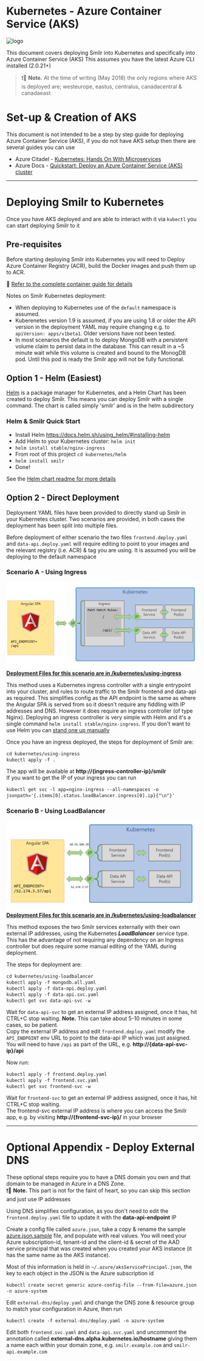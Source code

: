 # Kubernetes - Azure Container Service (AKS)

![logo](https://avatars1.githubusercontent.com/u/13629408?s=250)

This document covers deploying Smilr into Kubernetes and specifically into Azure Container Service (AKS) 
This assumes you have the latest Azure CLI installed (2.0.21+)

> :exclamation::speech_balloon: **Note.** At the time of writing (May 2018) the only regions where AKS is deployed are; westeurope, eastus, centralus, canadacentral & canadaeast

# Set-up & Creation of AKS

This document is not intended to be a step by step guide for deploying Azure Container Service (AKS), if you do not have AKS setup then there are several guides you can use
 - Azure Citadel - [Kubernetes: Hands On With Microservices](https://azurecitadel.github.io/labs/kubernetes/)
 - Azure Docs - [Quickstart: Deploy an Azure Container Service (AKS) cluster](https://docs.microsoft.com/en-us/azure/aks/kubernetes-walkthrough)

---

# Deploying Smilr to Kubernetes

Once you have AKS deployed and are able to interact with it via `kubectl` you can start deploying Smilr to it

## Pre-requisites 
Before starting deploying Smilr into Kubernetes you will need to Deploy Azure Container Registry (ACR), build the Docker images and push them up to ACR.  

:page_with_curl: [Refer to the complete container guide for details](/docs/containers.md)

Notes on Smilr Kubernetes deployment:
- When deploying to Kubernetes use of the `default` namespace is assumed.
- Kuberenetes version 1.9 is assumed, if you are using 1.8 or older the API version in the deployment YAML may require changing e.g. to `apiVersion: apps/v1beta1`. Older versions have not been tested.
- In most scenarios the default is to deploy MongoDB with a persistent volume claim to persist data in the database. This can result in a ~5 minute wait while this volume is created and bound to the MonogDB pod. Until this pod is ready the Smilr app will not be fully functional.

## Option 1 - Helm (Easiest)
[Helm](https://helm.sh/) is a package manager for Kubernetes, and a Helm Chart has been created to deploy Smilr. This means you can deploy Smilr with a single command. The chart is called simply 'smilr' and is in the helm subdirectory 

### Helm & Smilr Quick Start

- Install Helm https://docs.helm.sh/using_helm/#installing-helm
- Add Helm to your Kubernetes cluster: `helm init`
- `helm install stable/nginx-ingress`
- From root of this project `cd kubernetes/helm`
- `helm install smilr`
- Done!

See the [Helm chart readme for more details](helm/readme.md)

## Option 2 - Direct Deployment

Deployment YAML files have been provided to directly stand up Smilr in your Kubernetes cluster. Two scenarios are provided, in both cases the deployment has been split into multiple files. 

Before deployment of either scenario the two files `frontend.deploy.yaml` and `data-api.deploy.yaml` will require editing to point to your images and the relevant registry (i.e. ACR) & tag you are using. It is assumed you will be deploying to the default namespace

### Scenario A - Using Ingress
![kube1](../etc/kube-scenario-a.png)
 **[Deployment Files for this scenario are in /kubernetes/using-ingress](using-ingress/)** 

This method uses a Kubernetes ingress controller with a single entrypoint into your cluster, and rules to route traffic to the Smilr frontend and data-api as required. This simplifies config as the API endpoint is the same as where the Angular SPA is served from so it doesn't require any fiddling with IP addresses and DNS. However it does require an ingress controller (of type Nginx). Deploying an ingress controller is very simple with Helm and it's a single command `helm install stable/nginx-ingress`. If you don't want to use Helm you can [stand one up manually](https://kubernetes.github.io/ingress-nginx/deploy/)

Once you have an ingress deployed, the steps for deployment of Smilr are:
```
cd kubernetes/using-ingress
kubectl apply -f .
```
The app will be available at **http://{ingress-controller-ip}/smilr**  
If you want to get the IP of your ingress you can run  
```
kubectl get svc -l app=nginx-ingress --all-namespaces -o jsonpath='{.items[0].status.loadBalancer.ingress[0].ip}{"\n"}'
```

### Scenario B - Using LoadBalancer
![kube2](../etc/kube-scenario-b.png)
**[Deployment Files for this scenario are in /kubernetes/using-loadbalancer](using-loadbalancer/)** 

This method exposes the two Smilr services externally with their own external IP addresses, using the Kubernetes ***LoadBalancer*** service type. This has the advantage of not requiring any dependency on an Ingress controller but does require some manual editing of the YAML during deployment. 

The steps for deployment are:
```
cd kubernetes/using-loadbalancer
kubectl apply -f mongodb.all.yaml
kubectl apply -f data-api.deploy.yaml
kubectl apply -f data-api.svc.yaml
kubectl get svc data-api-svc -w
```
Wait for `data-api-svc` to get an external IP address assigned, once it has, hit CTRL+C stop waiting. **Note.** This can take about 5-10 minutes in some cases, so be patient.  
Copy the external IP address and edit `frontend.deploy.yaml` modify the `API_ENDPOINT` env URL to point to the data-api IP which was just assigned. You will need to have `/api` as part of the URL, e.g. **http://{data-api-svc-ip}/api**

Now run:
```
kubectl apply -f frontend.deploy.yaml
kubectl apply -f frontend.svc.yaml
kubectl get svc frontend-svc -w
```
Wait for `frontend-svc` to get an external IP address assigned, once it has, hit CTRL+C stop waiting.  
The frontend-svc external IP address is where you can access the Smilr app, e.g. by visiting **http://{frontend-svc-ip}/** in your browser

---

# Optional Appendix - Deploy External DNS
These optional steps require you to have a DNS domain you own and that domain to be managed in Azure in a DNS Zone.  
:exclamation::speech_balloon: **Note.** This part is not for the faint of heart, so you can skip this section and just use IP addresses

Using DNS simplifies configuration, as you don't need to edit the `frontend.deploy.yaml` file to update it with the **data-api-endpoint** IP

Create a config file called `azure.json`, take a copy & rename the sample [azure.json.sample](azure.json.sample) file, and populate with real values. You will need your Azure subscription-id, tenant-id and the client-id & secret of the AAD service principal that was created when you created your AKS instance (it has the same name as the AKS instance). 

Most of this information is held in `~/.azure/aksServicePrincipal.json`, the key to each object in the JSON is the Azure subscription id

```
kubectl create secret generic azure-config-file --from-file=azure.json -n azure-system
```

Edit `external-dns/deploy.yaml` and change the DNS zone & resource group to match your configuration in Azure, then run
```
kubectl create -f external-dns/deploy.yaml -n azure-system
```

Edit both `frontend.svc.yaml` and `data-api.svc.yaml` and uncomment the annotation called **external-dns.alpha.kubernetes.io&#8203;/&#8203;hostname** giving them a name each within your domain zone, e.g. `smilr.example.com` and `smilr-api.example.com`

